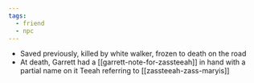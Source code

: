 ```yaml
---
tags:
  - friend
  - npc
---
```



* Saved previously, killed by white walker, frozen to death on the road
* At death, Garrett had a [[garrett-note-for-zassteeah]] in hand with a partial name on it Teeah referring to [[zassteeah-zass-maryis]]
